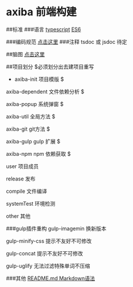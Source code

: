 # axiba 前端构建

##标准
###语言
[typescript](https://www.gitbook.com/book/zhongsp/typescript-handbook/details)
[ES6](http://es6.ruanyifeng.com/)

###编码规范
[点击这里](https://github.com/fex-team/styleguide/blob/master/javascript.md)
###注释
tsdoc 或 jsdoc 待定


##脑图
[点击这里](http://naotu.baidu.com/file/2e1b4d50163abd4f1b55488afa4b1a66?token=5b84664b8eaaab05&qq-pf-to=pcqq.group)


##项目划分 $必须划分出去建项目重写

* axiba-init 项目模版 $

axiba-dependent  文件依赖分析 $

axiba-popup      系统弹窗 $

axiba-util       全局方法 $

axiba-git        git方法 $

axiba-gulp       gulp 扩展 $

axiba-npm        npm 依赖获取 $


user    项目成员

release 发布

compile 文件编译

systemTest 环境检测 

other  其他
 

###gulp插件重构
gulp-imagemin 换新版本

gulp-minify-css 提示不友好不可修改

gulp-concat 提示不友好不可修改  

gulp-uglify 无法过滤特殊单词不压缩



###其他
[README.md Markdown语法](https://wizardforcel.gitbooks.io/markdown-simple-world/content/2.html)

